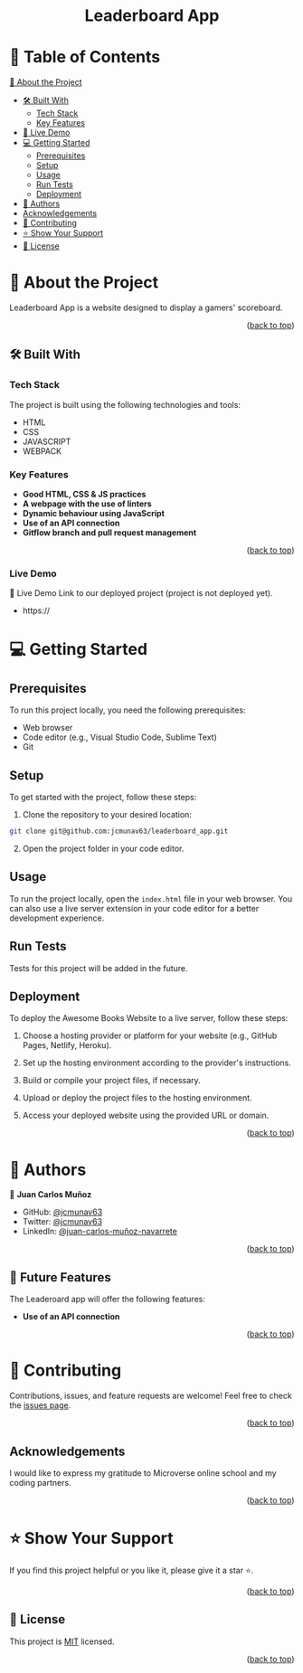 <div align="center">

  <h1><b>Leaderboard App</b></h1>

</div>

# 📗 Table of Contents

 [📖 About the Project](#about-project)
  - [🛠️ Built With](#built-with)
    - [Tech Stack](#tech-stack)
    - [Key Features](#key-features)
  - [🚀 Live Demo](#live-demo)
- [💻 Getting Started](#getting-started)
  - [Prerequisites](#prerequisites)
  - [Setup](#setup)
  - [Usage](#usage)
  - [Run Tests](#run-tests)
  - [Deployment](#deployment)
- [👥 Authors](#authors)
- [Acknowledgements](#acknowledgements)
- [🤝 Contributing](#contributing)
- [⭐️ Show Your Support](#support)
- [📝 License](#license)

<!-- PROJECT DESCRIPTION -->
# 📖 About the Project <a name="about-project"></a>

Leaderboard App is a website designed to display a gamers' scoreboard.

<p align="right">(<a href="#readme-top">back to top</a>)</p>


## 🛠 Built With <a name="built-with"></a>

<!-- Tech Stack -->
### Tech Stack <a name="tech-stack"></a>

The project is built using the following technologies and tools:
- HTML
- CSS
- JAVASCRIPT
- WEBPACK

<!-- Key Features -->
### Key Features <a name="key-features"></a>

- **Good HTML, CSS & JS practices**
- **A webpage with the use of linters**
- **Dynamic behaviour using JavaScript**
- **Use of an API connection**
- **Gitflow branch and pull request management**

<p align="right">(<a href="#readme-top">back to top</a>)</p>

### Live Demo <a name="live-demo"></a>

🚀 Live Demo
Link to our deployed project (project is not deployed yet).

- https://

# 💻 Getting Started <a name="getting-started"></a>

## Prerequisites

To run this project locally, you need the following prerequisites:

- Web browser
- Code editor (e.g., Visual Studio Code, Sublime Text)
- Git

## Setup

To get started with the project, follow these steps:

1. Clone the repository to your desired location:
```sh
git clone git@github.com:jcmunav63/leaderboard_app.git
```

2. Open the project folder in your code editor.

## Usage

To run the project locally, open the `index.html` file in your web browser. You can also use a live server extension in your code editor for a better development experience.

## Run Tests

Tests for this project will be added in the future.

## Deployment

To deploy the  Awesome Books Website to a live server, follow these steps:

1. Choose a hosting provider or platform for your website (e.g., GitHub Pages, Netlify, Heroku).

2. Set up the hosting environment according to the provider's instructions.

3. Build or compile your project files, if necessary.

4. Upload or deploy the project files to the hosting environment.

5. Access your deployed website using the provided URL or domain.

<p align="right">(<a href="#readme-top">back to top</a>)</p>

# 👥 Authors <a name="Juan Carlos Muñoz"></a>

👤 **Juan Carlos Muñoz**
- GitHub: [@jcmunav63](https://github.com/jcmunav63)
- Twitter: [@jcmunav63](https://twitter.com/jcmunav63)
- LinkedIn: [@juan-carlos-muñoz-navarrete](https://www.linkedin.com/in/juan-carlos-mu%C3%B1oz-navarrete-5a15b6276/)


<p align="right">(<a href="#readme-top">back to top</a>)</p>

## 🔭 Future Features <a name="future-features"></a>
The Leaderoard app will offer the following features:
- **Use of an API connection**

<p align="right">(<a href="#readme-top">back to top</a>)</p>

# 🤝 Contributing <a name="contributing"></a>

Contributions, issues, and feature requests are welcome! Feel free to check the [issues page](https://github.com/jcmunav63/awesome-books-es6/issues).

<p align="right">(<a href="#readme-top">back to top</a>)</p>

## Acknowledgements <a name="acknowledgements"></a>

I would like to express my gratitude to Microverse online school and my coding partners.

<p align="right">(<a href="#readme-top">back to top</a>)</p>

# ⭐️ Show Your Support <a name="support"></a>

If you find this project helpful or you like it, please give it a star ⭐️. 

<p align="right">(<a href="#readme-top">back to top</a>)</p>

## 📝 License <a name="license"></a>

This project is [MIT](./LICENSE) licensed.


<p align="right">(<a href="#readme-top">back to top</a>)</p>